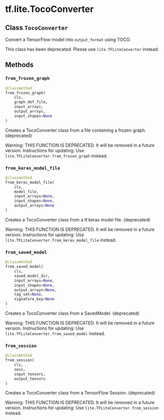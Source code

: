 <div itemscope itemtype="http://developers.google.com/ReferenceObject">
<meta itemprop="name" content="tf.lite.TocoConverter" />
<meta itemprop="path" content="Stable" />
<meta itemprop="property" content="from_frozen_graph"/>
<meta itemprop="property" content="from_keras_model_file"/>
<meta itemprop="property" content="from_saved_model"/>
<meta itemprop="property" content="from_session"/>
</div>

# tf.lite.TocoConverter

## Class `TocoConverter`



Convert a TensorFlow model into `output_format` using TOCO.

This class has been deprecated. Please use `lite.TFLiteConverter` instead.

## Methods

<h3 id="from_frozen_graph"><code>from_frozen_graph</code></h3>

``` python
@classmethod
from_frozen_graph(
    cls,
    graph_def_file,
    input_arrays,
    output_arrays,
    input_shapes=None
)
```

Creates a TocoConverter class from a file containing a frozen graph. (deprecated)

Warning: THIS FUNCTION IS DEPRECATED. It will be removed in a future version.
Instructions for updating:
Use `lite.TFLiteConverter.from_frozen_graph` instead.

<h3 id="from_keras_model_file"><code>from_keras_model_file</code></h3>

``` python
@classmethod
from_keras_model_file(
    cls,
    model_file,
    input_arrays=None,
    input_shapes=None,
    output_arrays=None
)
```

Creates a TocoConverter class from a tf.keras model file. (deprecated)

Warning: THIS FUNCTION IS DEPRECATED. It will be removed in a future version.
Instructions for updating:
Use `lite.TFLiteConverter.from_keras_model_file` instead.

<h3 id="from_saved_model"><code>from_saved_model</code></h3>

``` python
@classmethod
from_saved_model(
    cls,
    saved_model_dir,
    input_arrays=None,
    input_shapes=None,
    output_arrays=None,
    tag_set=None,
    signature_key=None
)
```

Creates a TocoConverter class from a SavedModel. (deprecated)

Warning: THIS FUNCTION IS DEPRECATED. It will be removed in a future version.
Instructions for updating:
Use `lite.TFLiteConverter.from_saved_model` instead.

<h3 id="from_session"><code>from_session</code></h3>

``` python
@classmethod
from_session(
    cls,
    sess,
    input_tensors,
    output_tensors
)
```

Creates a TocoConverter class from a TensorFlow Session. (deprecated)

Warning: THIS FUNCTION IS DEPRECATED. It will be removed in a future version.
Instructions for updating:
Use `lite.TFLiteConverter.from_session` instead.



